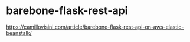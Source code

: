 # barebone-flask-rest-api

https://camillovisini.com/article/barebone-flask-rest-api-on-aws-elastic-beanstalk/